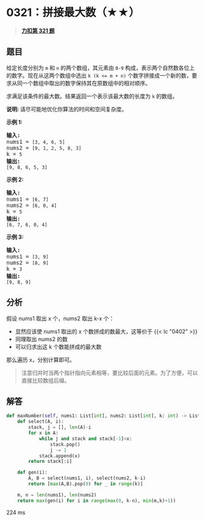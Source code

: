 # 0321：拼接最大数（★★）


> <u>**[力扣第 321 题](https://leetcode.cn/problems/create-maximum-number/)**</u>

## 题目

<p>给定长度分别为 <code>m</code> 和 <code>n</code> 的两个数组，其元素由 <code>0-9</code> 构成，表示两个自然数各位上的数字。现在从这两个数组中选出 <code>k (k &lt;= m + n)</code> 个数字拼接成一个新的数，要求从同一个数组中取出的数字保持其在原数组中的相对顺序。</p>

<p>求满足该条件的最大数。结果返回一个表示该最大数的长度为 <code>k</code> 的数组。</p>

<p><strong>说明: </strong>请尽可能地优化你算法的时间和空间复杂度。</p>

<p><strong>示例 1:</strong></p>

<pre><strong>输入:</strong>
nums1 = <code>[3, 4, 6, 5]</code>
nums2 = <code>[9, 1, 2, 5, 8, 3]</code>
k = <code>5</code>
<strong>输出:</strong>
<code>[9, 8, 6, 5, 3]</code></pre>

<p><strong>示例 2:</strong></p>

<pre><strong>输入:</strong>
nums1 = <code>[6, 7]</code>
nums2 = <code>[6, 0, 4]</code>
k = <code>5</code>
<strong>输出:</strong>
<code>[6, 7, 6, 0, 4]</code></pre>

<p><strong>示例 3:</strong></p>

<pre><strong>输入:</strong>
nums1 = <code>[3, 9]</code>
nums2 = <code>[8, 9]</code>
k = <code>3</code>
<strong>输出:</strong>
<code>[9, 8, 9]</code></pre>


## 分析

假设 nums1 取出 x 个，nums2 取出 k-x 个：
- 显然应该使 nums1 取出的 x 个数拼成的数最大，这等价于 {{< lc "0402" >}} 
- 同理取出 nums2 的数
- 可以归求出这 k 个数能拼成的最大数

那么遍历 x，分别计算即可。

> 注意归并时当两个指针指向元素相等，要比较后面的元素。为了方便，可以直接比较数组后缀。

	
## 解答

```python
def maxNumber(self, nums1: List[int], nums2: List[int], k: int) -> List[int]:
    def select(A, i):
        stack, j = [], len(A)-i
        for x in A:
            while j and stack and stack[-1]<x:
                stack.pop()
                j -= 1
            stack.append(x)
        return stack[:i]

    def gen(i):
        A, B = select(nums1, i), select(nums2, k-i)
        return [max(A,B).pop(0) for _ in range(k)]

    m, n = len(nums1), len(nums2)
    return max(gen(i) for i in range(max(0, k-n), min(m,k)+1))
```
224 ms
